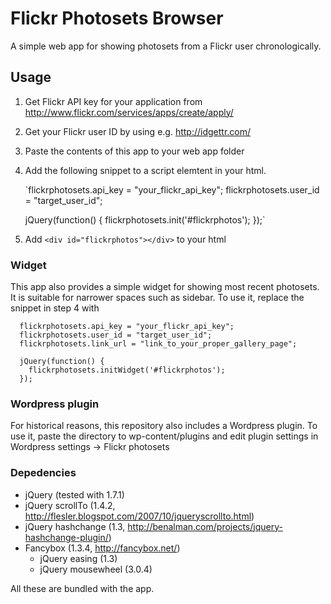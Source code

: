 # Flickr Photosets Browser

A simple web app for showing photosets from a Flickr user chronologically.

## Usage

1. Get Flickr API key for your application from http://www.flickr.com/services/apps/create/apply/
2. Get your Flickr user ID by using e.g. http://idgettr.com/
3. Paste the contents of this app to your web app folder
4. Add the following snippet to a script elemtent in your html.

      `flickrphotosets.api_key = "your_flickr_api_key";
      flickrphotosets.user_id = "target_user_id";
    
      jQuery(function() {
        flickrphotosets.init('#flickrphotos');
      });`
    
5. Add `<div id="flickrphotos"></div>` to your html

### Widget

This app also provides a simple widget for showing most recent photosets. It 
is suitable for narrower spaces such as sidebar. To use it, replace the snippet 
in step 4 with

      flickrphotosets.api_key = "your_flickr_api_key";
      flickrphotosets.user_id = "target_user_id";
      flickrphotosets.link_url = "link_to_your_proper_gallery_page";

      jQuery(function() {
        flickrphotosets.initWidget('#flickrphotos');
      });

### Wordpress plugin

For historical reasons, this repository also includes a Wordpress plugin. To 
use it, paste the directory to wp-content/plugins and edit plugin settings in
Wordpress settings -> Flickr photosets

### Depedencies

* jQuery (tested with 1.7.1)
* jQuery scrollTo (1.4.2, http://flesler.blogspot.com/2007/10/jqueryscrollto.html)
* jQuery hashchange (1.3, http://benalman.com/projects/jquery-hashchange-plugin/)
* Fancybox (1.3.4, http://fancybox.net/)
    * jQuery easing (1.3)
    * jQuery mousewheel (3.0.4)

All these are bundled with the app.
 